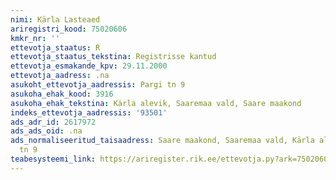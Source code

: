 ```yaml
---
nimi: Kärla Lasteaed
ariregistri_kood: 75020606
kmkr_nr: ''
ettevotja_staatus: R
ettevotja_staatus_tekstina: Registrisse kantud
ettevotja_esmakande_kpv: 29.11.2000
ettevotja_aadress: .na
asukoht_ettevotja_aadressis: Pargi tn 9
asukoha_ehak_kood: 3916
asukoha_ehak_tekstina: Kärla alevik, Saaremaa vald, Saare maakond
indeks_ettevotja_aadressis: '93501'
ads_adr_id: 2617972
ads_ads_oid: .na
ads_normaliseeritud_taisaadress: Saare maakond, Saaremaa vald, Kärla alevik, Pargi
  tn 9
teabesysteemi_link: https://ariregister.rik.ee/ettevotja.py?ark=75020606&ref=rekvisiidid
---
```

